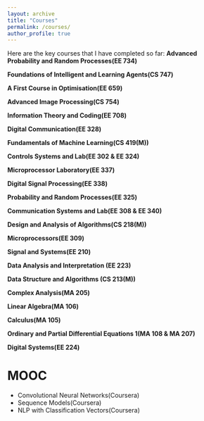 ```yaml
---
layout: archive
title: "Courses"
permalink: /courses/
author_profile: true
---
```


Here are the key courses that I have completed so far:
<b>Advanced Probability and Random Processes(EE 734)</b> <br> 

<b>Foundations of Intelligent and Learning Agents(CS 747)</b> <br> 

<b>A First Course in Optimisation(EE 659)</b> <br> 

<b>Advanced Image Processing(CS 754)</b> <br> 

<b>Information Theory and Coding(EE 708)</b> <br> 

<b>Digital Communication(EE 328)</b> <br> 

<b>Fundamentals of Machine Learning(CS 419(M))</b> <br> 

<b>Controls Systems and Lab(EE 302 & EE 324)</b> <br> 

<b>Microprocessor Laboratory(EE 337)</b> <br> 

<b>Digital Signal Processing(EE 338)</b> <br> 

<b>Probability and Random Processes(EE 325)</b> <br> 

<b>Communication Systems and Lab(EE 308 & EE 340)</b> <br> 

<b>Design and Analysis of Algorithms(CS 218(M))</b> <br> 

<b>Microprocessors(EE 309)</b> <br> 

<b>Signal and Systems(EE 210)</b> <br> 

<b>Data Analysis and Interpretation (EE 223)</b> <br>

<b>Data Structure and Algorithms (CS 213(M))</b> <br>  

<b>Complex Analysis(MA 205)</b> <br> 

<b>Linear Algebra(MA 106)</b> <br>

<b>Calculus(MA 105)</b> <br>

<b>Ordinary and Partial Differential Equations 1(MA 108 & MA 207)</b> <br>

<b>Digital Systems(EE 224)</b> <br>

# MOOC <br>
* Convolutional Neural Networks(Coursera)
* Sequence Models(Coursera)
* NLP with Classification Vectors(Coursera)
